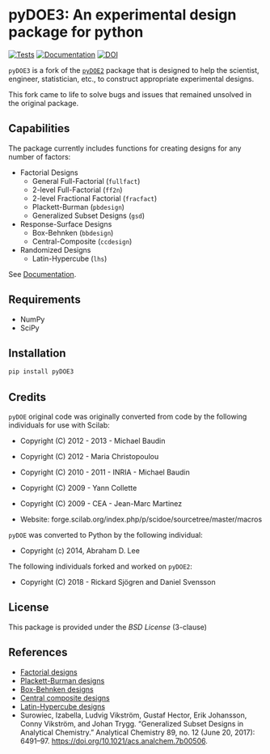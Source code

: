 pyDOE3: An experimental design package for python
=================================================

[![Tests](https://github.com/relf/pyDOE3/actions/workflows/tests.yml/badge.svg)](https://github.com/relf/pyDOE3/actions/workflows/tests.yml)
[![Documentation](https://readthedocs.org/projects/pydoe3/badge/?version=latest)](https://pydoe3.readthedocs.io/en/latest/?badge=latest)
[![DOI](https://zenodo.org/badge/709347557.svg)](https://zenodo.org/doi/10.5281/zenodo.10958492)

`pyDOE3` is a fork of the [`pyDOE2`](https://github.com/clicumu/pyDOE2) package
that is designed to help the scientist, engineer, statistician, etc., to
construct appropriate experimental designs.

This fork came to life to solve bugs and issues that remained unsolved in the
original package.

Capabilities
------------

The package currently includes functions for creating designs for any
number of factors:

- Factorial Designs
  - General Full-Factorial (``fullfact``)
  - 2-level Full-Factorial (``ff2n``)
  - 2-level Fractional Factorial (``fracfact``)
  - Plackett-Burman (``pbdesign``)
  - Generalized Subset Designs (``gsd``)
- Response-Surface Designs
  - Box-Behnken (``bbdesign``)
  - Central-Composite (``ccdesign``)
- Randomized Designs
  - Latin-Hypercube (``lhs``)
  
See [Documentation](https://pydoe3.readthedocs.io).

Requirements
------------

- NumPy
- SciPy

Installation
------------

```bash
pip install pyDOE3
```

Credits
-------

`pyDOE` original code was originally converted from code by the following
individuals for use with Scilab:

- Copyright (C) 2012 - 2013 - Michael Baudin
- Copyright (C) 2012 - Maria Christopoulou
- Copyright (C) 2010 - 2011 - INRIA - Michael Baudin
- Copyright (C) 2009 - Yann Collette
- Copyright (C) 2009 - CEA - Jean-Marc Martinez

- Website: forge.scilab.org/index.php/p/scidoe/sourcetree/master/macros

`pyDOE` was converted to Python by the following individual:

- Copyright (c) 2014, Abraham D. Lee

The following individuals forked and worked on `pyDOE2`:

- Copyright (C) 2018 - Rickard Sjögren and Daniel Svensson

License
-------

This package is provided under the *BSD License* (3-clause)

References
----------

- [Factorial designs](http://en.wikipedia.org/wiki/Factorial_experiment)
- [Plackett-Burman designs](http://en.wikipedia.org/wiki/Plackett-Burman_design)
- [Box-Behnken designs](http://en.wikipedia.org/wiki/Box-Behnken_design)
- [Central composite designs](http://en.wikipedia.org/wiki/Central_composite_design)
- [Latin-Hypercube designs](http://en.wikipedia.org/wiki/Latin_hypercube_sampling)
- Surowiec, Izabella, Ludvig Vikström, Gustaf Hector, Erik Johansson,
Conny Vikström, and Johan Trygg. “Generalized Subset Designs in Analytical
Chemistry.” Analytical Chemistry 89, no. 12 (June 20, 2017): 6491–97.
<https://doi.org/10.1021/acs.analchem.7b00506>.
